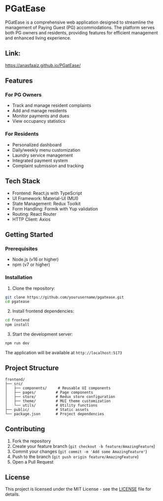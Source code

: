 # PGatEase

PGatEase is a comprehensive web application designed to streamline the management of Paying Guest (PG) accommodations. The platform serves both PG owners and residents, providing features for efficient management and enhanced living experience.

## Link:
https://anasfaaiz.github.io/PGatEase/

## Features

### For PG Owners
- Track and manage resident complaints
- Add and manage residents
- Monitor payments and dues
- View occupancy statistics

### For Residents
- Personalized dashboard
- Daily/weekly menu customization
- Laundry service management
- Integrated payment system
- Complaint submission and tracking

## Tech Stack

- Frontend: React.js with TypeScript
- UI Framework: Material-UI (MUI)
- State Management: Redux Toolkit
- Form Handling: Formik with Yup validation
- Routing: React Router
- HTTP Client: Axios

## Getting Started

### Prerequisites
- Node.js (v16 or higher)
- npm (v7 or higher)

### Installation

1. Clone the repository:
```bash
git clone https://github.com/yourusername/pgatease.git
cd pgatease
```

2. Install frontend dependencies:
```bash
cd frontend
npm install
```

3. Start the development server:
```bash
npm run dev
```

The application will be available at `http://localhost:5173`

## Project Structure

```
frontend/
├── src/
│   ├── components/     # Reusable UI components
│   ├── pages/         # Page components
│   ├── store/         # Redux store configuration
│   ├── theme/         # MUI theme customization
│   └── utils/         # Utility functions
├── public/            # Static assets
└── package.json       # Project dependencies
```

## Contributing

1. Fork the repository
2. Create your feature branch (`git checkout -b feature/AmazingFeature`)
3. Commit your changes (`git commit -m 'Add some AmazingFeature'`)
4. Push to the branch (`git push origin feature/AmazingFeature`)
5. Open a Pull Request

## License

This project is licensed under the MIT License - see the [LICENSE](LICENSE) file for details.